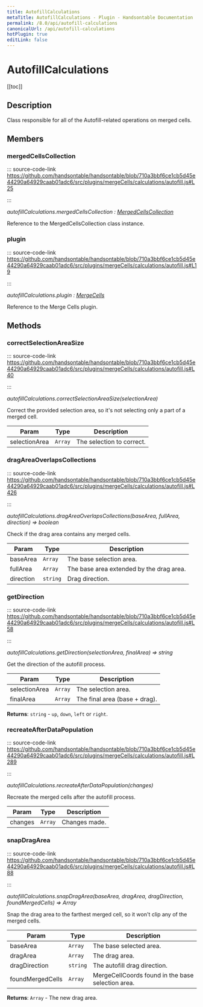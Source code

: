 ```yaml
---
title: AutofillCalculations
metaTitle: AutofillCalculations - Plugin - Handsontable Documentation
permalink: /8.0/api/autofill-calculations
canonicalUrl: /api/autofill-calculations
hotPlugin: true
editLink: false
---
```


# AutofillCalculations

[[toc]]

## Description

Class responsible for all of the Autofill-related operations on merged cells.


## Members

### mergedCellsCollection
  
::: source-code-link https://github.com/handsontable/handsontable/blob/710a3bbf6ce1cb5d45e44290a64929caab01adc6/src/plugins/mergeCells/calculations/autofill.js#L25

:::

_autofillCalculations.mergedCellsCollection : [MergedCellsCollection](@/api/mergedCellsCollection.md)_

Reference to the MergedCellsCollection class instance.



### plugin
  
::: source-code-link https://github.com/handsontable/handsontable/blob/710a3bbf6ce1cb5d45e44290a64929caab01adc6/src/plugins/mergeCells/calculations/autofill.js#L19

:::

_autofillCalculations.plugin : [MergeCells](@/api/mergeCells.md)_

Reference to the Merge Cells plugin.


## Methods

### correctSelectionAreaSize
  
::: source-code-link https://github.com/handsontable/handsontable/blob/710a3bbf6ce1cb5d45e44290a64929caab01adc6/src/plugins/mergeCells/calculations/autofill.js#L40

:::

_autofillCalculations.correctSelectionAreaSize(selectionArea)_

Correct the provided selection area, so it's not selecting only a part of a merged cell.


| Param | Type | Description |
| --- | --- | --- |
| selectionArea | `Array` | The selection to correct. |



### dragAreaOverlapsCollections
  
::: source-code-link https://github.com/handsontable/handsontable/blob/710a3bbf6ce1cb5d45e44290a64929caab01adc6/src/plugins/mergeCells/calculations/autofill.js#L426

:::

_autofillCalculations.dragAreaOverlapsCollections(baseArea, fullArea, direction) ⇒ boolean_

Check if the drag area contains any merged cells.


| Param | Type | Description |
| --- | --- | --- |
| baseArea | `Array` | The base selection area. |
| fullArea | `Array` | The base area extended by the drag area. |
| direction | `string` | Drag direction. |



### getDirection
  
::: source-code-link https://github.com/handsontable/handsontable/blob/710a3bbf6ce1cb5d45e44290a64929caab01adc6/src/plugins/mergeCells/calculations/autofill.js#L58

:::

_autofillCalculations.getDirection(selectionArea, finalArea) ⇒ string_

Get the direction of the autofill process.


| Param | Type | Description |
| --- | --- | --- |
| selectionArea | `Array` | The selection area. |
| finalArea | `Array` | The final area (base + drag). |


**Returns**: `string` - `up`, `down`, `left` or `right`.  

### recreateAfterDataPopulation
  
::: source-code-link https://github.com/handsontable/handsontable/blob/710a3bbf6ce1cb5d45e44290a64929caab01adc6/src/plugins/mergeCells/calculations/autofill.js#L289

:::

_autofillCalculations.recreateAfterDataPopulation(changes)_

Recreate the merged cells after the autofill process.


| Param | Type | Description |
| --- | --- | --- |
| changes | `Array` | Changes made. |



### snapDragArea
  
::: source-code-link https://github.com/handsontable/handsontable/blob/710a3bbf6ce1cb5d45e44290a64929caab01adc6/src/plugins/mergeCells/calculations/autofill.js#L88

:::

_autofillCalculations.snapDragArea(baseArea, dragArea, dragDirection, foundMergedCells) ⇒ Array_

Snap the drag area to the farthest merged cell, so it won't clip any of the merged cells.


| Param | Type | Description |
| --- | --- | --- |
| baseArea | `Array` | The base selected area. |
| dragArea | `Array` | The drag area. |
| dragDirection | `string` | The autofill drag direction. |
| foundMergedCells | `Array` | MergeCellCoords found in the base selection area. |


**Returns**: `Array` - The new drag area.  
